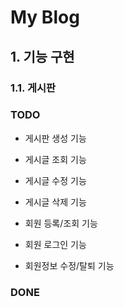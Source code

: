 # My Blog

## 1. 기능 구현

### 1.1. 게시판

### TODO
- 게시판 생성 기능

- 게시글 조회 기능

- 게시글 수정 기능

- 게시글 삭제 기능

- 회원 등록/조회 기능

- 회원 로그인 기능

- 회원정보 수정/탈퇴 기능

### DONE
